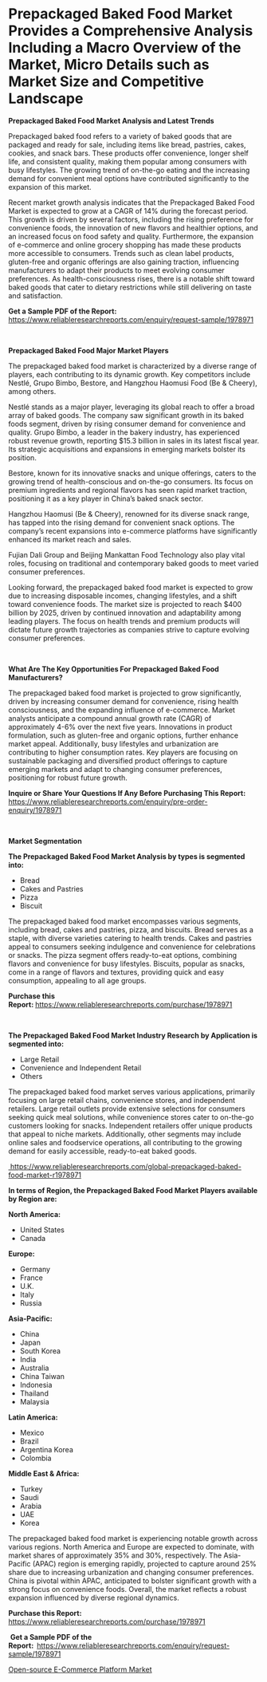 <p><h1>Prepackaged Baked Food Market Provides a Comprehensive Analysis Including a Macro Overview of the Market, Micro Details such as Market Size and Competitive Landscape</h1></p><p><strong>Prepackaged Baked Food Market Analysis and Latest Trends</strong></p>
<p><p>Prepackaged baked food refers to a variety of baked goods that are packaged and ready for sale, including items like bread, pastries, cakes, cookies, and snack bars. These products offer convenience, longer shelf life, and consistent quality, making them popular among consumers with busy lifestyles. The growing trend of on-the-go eating and the increasing demand for convenient meal options have contributed significantly to the expansion of this market.</p><p>Recent market growth analysis indicates that the Prepackaged Baked Food Market is expected to grow at a CAGR of 14% during the forecast period. This growth is driven by several factors, including the rising preference for convenience foods, the innovation of new flavors and healthier options, and an increased focus on food safety and quality. Furthermore, the expansion of e-commerce and online grocery shopping has made these products more accessible to consumers. Trends such as clean label products, gluten-free and organic offerings are also gaining traction, influencing manufacturers to adapt their products to meet evolving consumer preferences. As health-consciousness rises, there is a notable shift toward baked goods that cater to dietary restrictions while still delivering on taste and satisfaction.</p></p>
<p><strong>Get a Sample PDF of the Report:&nbsp;</strong> <a href="https://www.reliableresearchreports.com/enquiry/request-sample/1978971?utm_campaign=48&utm_medium=2&utm_source=Github&utm_content=ia&utm_term=15012025&utm_id=prepackaged-baked-food">https://www.reliableresearchreports.com/enquiry/request-sample/1978971</a></p>
<p>&nbsp;</p>
<p><strong>Prepackaged Baked Food Major Market Players</strong></p>
<p><p>The prepackaged baked food market is characterized by a diverse range of players, each contributing to its dynamic growth. Key competitors include Nestlé, Grupo Bimbo, Bestore, and Hangzhou Haomusi Food (Be & Cheery), among others.</p><p>Nestlé stands as a major player, leveraging its global reach to offer a broad array of baked goods. The company saw significant growth in its baked foods segment, driven by rising consumer demand for convenience and quality. Grupo Bimbo, a leader in the bakery industry, has experienced robust revenue growth, reporting $15.3 billion in sales in its latest fiscal year. Its strategic acquisitions and expansions in emerging markets bolster its position.</p><p>Bestore, known for its innovative snacks and unique offerings, caters to the growing trend of health-conscious and on-the-go consumers. Its focus on premium ingredients and regional flavors has seen rapid market traction, positioning it as a key player in China’s baked snack sector.</p><p>Hangzhou Haomusi (Be & Cheery), renowned for its diverse snack range, has tapped into the rising demand for convenient snack options. The company’s recent expansions into e-commerce platforms have significantly enhanced its market reach and sales.</p><p>Fujian Dali Group and Beijing Mankattan Food Technology also play vital roles, focusing on traditional and contemporary baked goods to meet varied consumer preferences. </p><p>Looking forward, the prepackaged baked food market is expected to grow due to increasing disposable incomes, changing lifestyles, and a shift toward convenience foods. The market size is projected to reach $400 billion by 2025, driven by continued innovation and adaptability among leading players. The focus on health trends and premium products will dictate future growth trajectories as companies strive to capture evolving consumer preferences.</p></p>
<p>&nbsp;</p>
<p><strong>What Are The Key Opportunities For Prepackaged Baked Food Manufacturers?</strong></p>
<p><p>The prepackaged baked food market is projected to grow significantly, driven by increasing consumer demand for convenience, rising health consciousness, and the expanding influence of e-commerce. Market analysts anticipate a compound annual growth rate (CAGR) of approximately 4-6% over the next five years. Innovations in product formulation, such as gluten-free and organic options, further enhance market appeal. Additionally, busy lifestyles and urbanization are contributing to higher consumption rates. Key players are focusing on sustainable packaging and diversified product offerings to capture emerging markets and adapt to changing consumer preferences, positioning for robust future growth.</p></p>
<p><strong>Inquire or Share Your Questions If Any Before Purchasing This Report:</strong> <a href="https://www.reliableresearchreports.com/enquiry/pre-order-enquiry/1978971?utm_campaign=48&utm_medium=2&utm_source=Github&utm_content=ia&utm_term=15012025&utm_id=prepackaged-baked-food">https://www.reliableresearchreports.com/enquiry/pre-order-enquiry/1978971</a></p>
<p>&nbsp;</p>
<p><strong>Market Segmentation</strong></p>
<p><strong>The Prepackaged Baked Food Market Analysis by types is segmented into:</strong></p>
<p><ul><li>Bread</li><li>Cakes and Pastries</li><li>Pizza</li><li>Biscuit</li></ul></p>
<p><p>The prepackaged baked food market encompasses various segments, including bread, cakes and pastries, pizza, and biscuits. Bread serves as a staple, with diverse varieties catering to health trends. Cakes and pastries appeal to consumers seeking indulgence and convenience for celebrations or snacks. The pizza segment offers ready-to-eat options, combining flavors and convenience for busy lifestyles. Biscuits, popular as snacks, come in a range of flavors and textures, providing quick and easy consumption, appealing to all age groups.</p></p>
<p><strong>Purchase this Report:&nbsp;</strong><a href="https://www.reliableresearchreports.com/purchase/1978971?utm_campaign=48&utm_medium=2&utm_source=Github&utm_content=ia&utm_term=15012025&utm_id=prepackaged-baked-food">https://www.reliableresearchreports.com/purchase/1978971</a></p>
<p>&nbsp;</p>
<p><strong>The Prepackaged Baked Food Market Industry Research by Application is segmented into:</strong></p>
<p><ul><li>Large Retail</li><li>Convenience and Independent Retail</li><li>Others</li></ul></p>
<p><p>The prepackaged baked food market serves various applications, primarily focusing on large retail chains, convenience stores, and independent retailers. Large retail outlets provide extensive selections for consumers seeking quick meal solutions, while convenience stores cater to on-the-go customers looking for snacks. Independent retailers offer unique products that appeal to niche markets. Additionally, other segments may include online sales and foodservice operations, all contributing to the growing demand for easily accessible, ready-to-eat baked goods.</p></p>
<p><a href="https://www.reliableresearchreports.com/global-prepackaged-baked-food-market-r1978971?utm_campaign=48&utm_medium=2&utm_source=Github&utm_content=ia&utm_term=15012025&utm_id=prepackaged-baked-food">&nbsp;https://www.reliableresearchreports.com/global-prepackaged-baked-food-market-r1978971</a></p>
<p><strong>In terms of Region, the Prepackaged Baked Food Market Players available by Region are:</strong></p>
<p>
    <p> <strong> North America: </strong>
        <ul>
            <li>United States</li>
            <li>Canada</li>
        </ul>
        </p> 
    <p> <strong> Europe: </strong>
        <ul>
            <li>Germany</li>
            <li>France</li>
            <li>U.K.</li>
            <li>Italy</li>
            <li>Russia</li>
        </ul>
        </p> 
    <p> <strong> Asia-Pacific: </strong>
        <ul>
            <li>China</li>
            <li>Japan</li>
            <li>South Korea</li>
            <li>India</li>
            <li>Australia</li>
            <li>China Taiwan</li>
            <li>Indonesia</li>
            <li>Thailand</li>
            <li>Malaysia</li>
        </ul>
        </p> 
    <p> <strong> Latin America: </strong>
        <ul>
            <li>Mexico</li>
            <li>Brazil</li>
            <li>Argentina Korea</li>
            <li>Colombia</li>
        </ul>
        </p> 
    <p> <strong> Middle East & Africa: </strong>
        <ul>
            <li>Turkey</li>
            <li>Saudi</li>
            <li>Arabia</li>
            <li>UAE</li>
            <li>Korea</li>
        </ul>
    </p>
    </p>
<p><p>The prepackaged baked food market is experiencing notable growth across various regions. North America and Europe are expected to dominate, with market shares of approximately 35% and 30%, respectively. The Asia-Pacific (APAC) region is emerging rapidly, projected to capture around 25% share due to increasing urbanization and changing consumer preferences. China is pivotal within APAC, anticipated to bolster significant growth with a strong focus on convenience foods. Overall, the market reflects a robust expansion influenced by diverse regional dynamics.</p></p>
<p><strong>Purchase this Report: </strong><a href="https://www.reliableresearchreports.com/purchase/1978971?utm_campaign=48&utm_medium=2&utm_source=Github&utm_content=ia&utm_term=15012025&utm_id=prepackaged-baked-food">https://www.reliableresearchreports.com/purchase/1978971</a></p>
<p>&nbsp;<strong>Get a Sample PDF of the Report:&nbsp;&nbsp;</strong><a href="https://www.reliableresearchreports.com/enquiry/request-sample/1978971?utm_campaign=48&utm_medium=2&utm_source=Github&utm_content=ia&utm_term=15012025&utm_id=prepackaged-baked-food">https://www.reliableresearchreports.com/enquiry/request-sample/1978971</a></p>
<p><strong></strong></p>
<p><p><a href="https://github.com/mathastilley812967/Market-Research-Report-List-1/blob/main/open-source-e-commerce-platform-market.md?utm_campaign=48&utm_medium=2&utm_source=Github&utm_content=ia&utm_term=15012025&utm_id=prepackaged-baked-food">Open-source E-Commerce Platform Market</a></p></p>